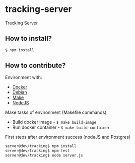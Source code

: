 # tracking-server
Tracking Server

## How to install?
```sh
$ npm install
```


## How to contribute?

Environment with:

* [Docker](https://docs.docker.com/)
* [Debian](https://www.debian.org/releases/stable/)
* [Make](http://www.gnu.org/software/make/manual/make.html#Running)
* [NodeJS](https://nodejs.org/dist/latest-v4.x/docs/api/)


Make tasks of environment (Makefile commands)

* Build docker image - ```$ make build-image```
* Run docker container - ```$ make build-container```


First steps after environment success (nodeJS and Postgres)
```sh
server@dev/tracking$ npm install
server@dev/tracking$ npm test
server@dev/tracking$ node server.js
```
